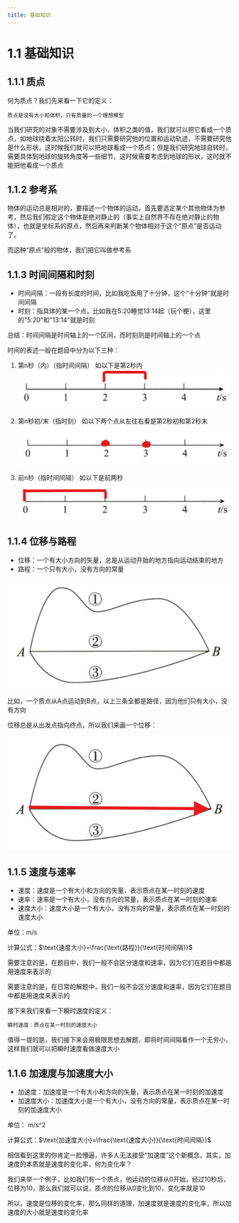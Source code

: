 ```yaml
---
title: 基础知识
---
```

# 1.1 基础知识

## 1.1.1 质点

何为质点？我们先来看一下它的定义：

```
质点是没有大小和体积，只有质量的一个理想模型
```

当我们研究的对象不需要涉及到大小，体积之类的值，我们就可以把它看成一个质点，如地球绕着太阳公转时，我们只需要研究他的位置和运动轨迹，不需要研究他是什么形状，这时候我们就可以把地球看成一个质点；但是我们研究地球自转时，需要具体到地球的旋转角度等一些细节，这时候需要考虑到地球的形状，这时就不能把他看成一个质点

## 1.1.2 参考系

物体的运动总是相对的，要描述一个物体的运动，首先要选定某个其他物体为参考，然后我们假定这个物体是绝对静止的（事实上自然界不存在绝对静止的物体），也就是坐标系的原点，然后再来判断某个物体相对于这个“原点”是否运动了。

而这种“原点”般的物体，我们把它叫做参考系

## 1.1.3 时间间隔和时刻

- 时间间隔：一段有长度的时间，比如我吃饭用了十分钟，这个“十分钟”就是时间间隔
- 时刻：指具体的某一个点，比如我在5:20睡觉13:14起（玩个梗），这里的"5:20"和"13:14"就是时刻

总结：时间间隔是时间轴上的一个区间，而时刻则是时间轴上的一个点

时间的表述一般在题目中分为以下三种：

1. 第n秒（内）（指时间间隔）
	如以下是第2秒内
	![alt text](<imgs/Pasted image 20240515143016.png>)
2. 第n秒初/末（指时刻）
	如以下两个点从左往右看是第2秒初和第2秒末
	![alt text](<imgs/Pasted image 20240515143209.png>)

3. 前n秒（指时间间隔）
	如以下是前两秒
	![alt text](<imgs/Pasted image 20240515143556.png>)

## 1.1.4 位移与路程

- 位移：一个有大小方向的矢量，总是从运动开始的地方指向运动结束的地方
- 路程：一个只有大小，没有方向的常量

![alt text](<imgs/Pasted image 20240515143920.png>)

比如，一个质点从A点运动到B点，以上三条全都是路径，因为他们只有大小，没有方向

位移总是从出发点指向终点，所以我们来画一个位移：

![alt text](<imgs/Pasted image 20240515144107.png>)

## 1.1.5 速度与速率

- 速度：速度是一个有大小和方向的矢量，表示质点在某一时刻的速度
- 速率：速率是一个有大小，没有方向的常量，表示质点在某一时刻的速率
- 速度大小：速度大小是一个有大小，没有方向的常量，表示质点在某一时刻的速度大小

单位：$\text{m/s}$

计算公式：$\text{速度大小}=\frac{\text{路程}}{\text{时间间隔}}$

需要注意的是，在题目中，我们一般不会区分速度和速率，因为它们在题目中都是用速度来表示的

需要注意的是，在日常的解题中，我们一般不会区分速度和速率，因为它们在题目中都是用速度来表示的

接下来我们来看一下瞬时速度的定义：

```txt
瞬时速度：质点在某一时刻的速度大小
```

值得一提的是，我们接下来会用极限思想去解题，即将时间间隔看作一个无穷小，这样我们就可以把瞬时速度看做速度大小


## 1.1.6 加速度与加速度大小

- 加速度：加速度是一个有大小和方向的矢量，表示质点在某一时刻的加速度
- 加速度大小：加速度大小是一个有大小，没有方向的常量，表示质点在某一时刻的加速度大小

单位： $\text{m/s^2}$

计算公式：$\text{加速度大小}=\frac{\text{速度大小}}{\text{时间间隔}}$

相信看到这里的你肯定一脸懵逼，许多人无法接受“加速度”这个新概念，其实，加速度的本质就是速度的变化率，何为变化率？

我们来举一个例子，比如我们有一个质点，他运动的位移从0开始，经过10秒后，位移为10，那么我们就可以说，质点的位移从0变化到10，变化率就是10

所以，速度是位移的变化率，那么同样的道理，加速度就是速度的变化率，所以加速度的大小就是速度的变化率


